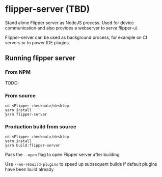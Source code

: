 # flipper-server (TBD)

Stand alone Flipper server as NodeJS process. Used for device communication and also provides a webserver to serve flipper-ui.

Flipper-server can be used as background process, for example on CI servers or to power IDE plugins.

## Running flipper server

### From NPM

TODO:

### From source

```
cd <Flipper checkout>/desktop
yarn install
yarn flipper-server
```

### Production build from source

```
cd <Flipper checkout>/desktop
yarn install
yarn build:flipper-server
```

Pass the `--open` flag to open Flipper server after building

Use `--no-rebuild-plugins` to speed up subsequent builds if default plugins have been build already
